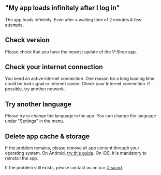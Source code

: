 ## "My app loads infinitely after I log in"

The app loads infinitely. Even after a waiting time of 2 minutes & few attempts.

## Check version
Please check that you have the newest update of the V-Shop app.

## Check your internet connection
You need an active internet connection. One reason for a long loading time could be bad signal or internet speed. Check your Internet connection. If possible, try another network.

## Try another language
Please try to change the language in the app. You can change the language under "Settings" in the menu.

## Delete app cache & storage 
If the problem remains, please remove all app content through your operating system.
On Android, [try this guide](https://www.techadvisor.com/article/739613/how-to-clear-app-cache-on-android.html). On iOS, it is mandatory to reinstall the app.

If the problem still exists, please contact us on our [Discord](https://vshop.one/discord/).